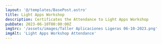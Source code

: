 ```yaml
---
layout: '@/templates/BasePost.astro'
title: Light Apps Workshop
description: Certificates the Attendance to Light Apps Workshop
pubDate: 2023-06-10T00:00:00Z
imgSrc: '/assets/images/Taller Aplicaciones Ligeras 06-10-2023.png'
imgAlt: 'Light Apps Workshop Attendance'
---
```

